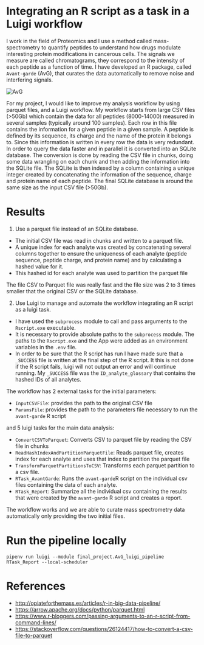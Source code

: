 # Integrating an R script as a task in a Luigi workflow

I work in the field of Proteomics and I use a method called mass-spectrometry to quantify peptides to understand how drugs modulate interesting protein modifications in cancerous cells. The signals we measure are called chromatograms, they correspond to the intensity of each peptide as a function of time. I have developed an R package, called `Avant-garde` (AvG), that curates the data automatically to remove noise and interfering signals. 

![AvG](http://drive.google.com/uc?export=view&id=1QOqZKxeFiQYlkPiX-07a4BMpROpuSmyh)

For my project, I would like to improve my analysis workflow by using parquet files, and a Luigi workflow. My workflow starts from large CSV files (>50Gb) which contain the data for all peptides (8000-14000) measured in several samples (typically around 100 samples). Each row in this file contains the information for a given peptide in a given sample. A peptide is defined by its sequence, its charge and the name of the protein it belongs to. Since this information is written in every row the data is very redundant. In order to query the data faster and in parallel it is converted into an SQLite database. The conversion is done by reading the CSV file in chunks, doing some data wrangling on each chunk and then adding the information into the SQLite file. The SQLite is then indexed by a column containing a unique integer created by concatenating the information of the sequence, charge and protein name of each peptide. The final SQLite database is around the same size as the input CSV file (>50Gb).

# Results
1) Use a parquet file instead of an SQLite database.

- The initial CSV file was read in chunks and written to a parquet file.
- A unique index for each analyte was created by concatenating several columns together to ensure the uniqueness of each analyte (peptide sequence, peptide charge, and protein name) and by calculating a hashed value for it.
- This hashed id for each analyte was used to partition the parquet file

The file CSV to Parquet file was really fast and the file size was 2 to 3 times smaller that the original CSV or the SQLite database. 

2) Use Luigi to manage and automate the workflow integrating an R script as a luigi task.
- I have used the `subprocess` module to call and pass arguments to the `Rscript.exe` executable.
- It is necessary to provide absolute paths to the `subprocess` module. The paths to the `Rscript.exe` and the App were added as an environment variables in the `.env` file.
- In order to be sure that the R script has run I have made sure that a `_SUCCESS` file is written at the final step of the R script. It this is not done if the R script fails, luigi will not output an error and will continue running. My `_SUCCESS` file was the `ID_analyte_glossary` that contains the hashed IDs of all analytes.

The workflow has 2 external tasks for the initial parameters:
- `InputCSVFile`: provides the path to the original CSV file
- `ParamsFile`: provides the path to the parameters file necessary to run the `avant-garde` R script

and  5 luigi tasks for the main data analysis:
- `ConvertCSVToParquet`: Converts CSV to parquet file by reading the CSV file in chunks
- `ReadHashIndexAndPartitionParquetFile`: Reads parquet file, creates index for each analyte and uses that index to partition the parquet file
- `TransformParquetPartitionsToCSV`: Transforms each parquet partition to a csv file.
- `RTask_AvantGarde`: Runs the `avant-garde`R script on the individual csv files containing the data of each analyte.
- `RTask_Report`: Summarize all the individual csv containing the results that were created by the `avant-garde` R script and creates a report.

The workflow works and we are able to curate mass spectrometry data automatically only providing the two initial files.

# Run the pipeline locally
`pipenv run luigi --module final_project.AvG_luigi_pipeline RTask_Report --local-scheduler`

# References

- http://opiateforthemass.es/articles/r-in-big-data-pipeline/
- https://arrow.apache.org/docs/python/parquet.html
- https://www.r-bloggers.com/passing-arguments-to-an-r-script-from-command-lines/
- https://stackoverflow.com/questions/26124417/how-to-convert-a-csv-file-to-parquet